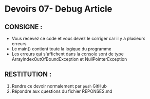 # Devoirs 07- Debug Article
## CONSIGNE :
- Vous recevez ce code et vous devez le corriger car il y a plusieurs erreurs
- Le main() contient toute la logique du programme
- Les erreurs qui s'affichent dans la console sont de type ArrayIndexOutOfBoundException et NullPointerException


## RESTITUTION :
1. Rendre ce devoir normalement par `push` GitHub
2. Répondre aux questions du fichier REPONSES.md
